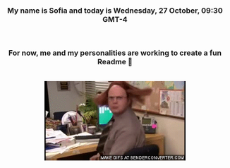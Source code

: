 


<div align="center">
<h3 >My name is Sofia and today is Wednesday, 27 October, 09:30 GMT-4</h3><br>
<h3 >For now, me and my personalities are working to create a fun Readme 👋
</h3><br>
<img src='img/dwight.gif' alt='working...'/>
</div>
